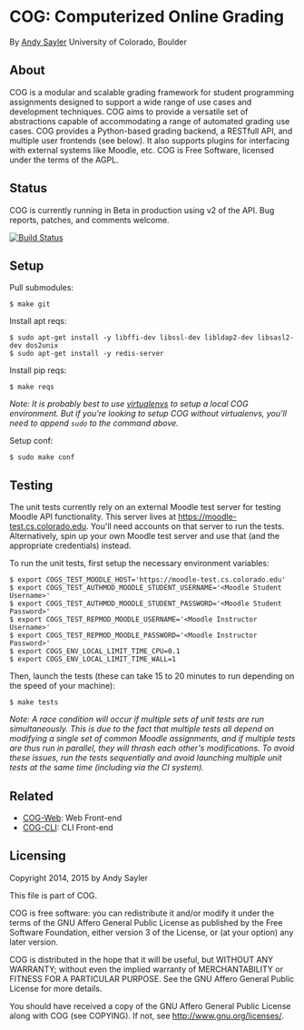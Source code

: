 COG: Computerized Online Grading
================================

By [Andy Sayler](https://www.andysayler.com)
University of Colorado, Boulder

About
-----

COG is a modular and scalable grading framework for student
programming assignments designed to support a wide range of use cases
and development techniques. COG aims to provide a versatile set of
abstractions capable of accommodating a range of automated grading use
cases. COG provides a Python-based grading backend, a RESTfull API,
and multiple user frontends (see below). It also supports plugins for
interfacing with external systems like Moodle, etc. COG is Free
Software, licensed under the terms of the AGPL.

Status
------

COG is currently running in Beta in production using v2 of the
API. Bug reports, patches, and comments welcome.

[![Build Status](https://travis-ci.org/asayler/COG.svg?branch=master)](https://travis-ci.org/asayler/COG)

Setup
-----

Pull submodules:

```
$ make git
```

Install apt reqs:

```
$ sudo apt-get install -y libffi-dev libssl-dev libldap2-dev libsasl2-dev dos2unix
$ sudo apt-get install -y redis-server
```

Install pip reqs:

```
$ make reqs
```
*Note: It is probably best to use
 [virtualenvs](http://docs.python-guide.org/en/latest/dev/virtualenvs/)
 to setup a local COG environment. But if you're looking to setup COG
 without virtualenvs, you'll need to append `sudo` to the command
 above.*

Setup conf:

```
$ sudo make conf
```

Testing
-------

The unit tests currently rely on an external Moodle test server for
testing Moodle API functionality. This server lives at
https://moodle-test.cs.colorado.edu. You'll need accounts on that
server to run the tests. Alternatively, spin up your own Moodle test
server and use that (and the appropriate credentials) instead.

To run the unit tests, first setup the necessary environment
variables:

```
$ export COGS_TEST_MOODLE_HOST='https://moodle-test.cs.colorado.edu'
$ export COGS_TEST_AUTHMOD_MOODLE_STUDENT_USERNAME='<Moodle Student Username>'
$ export COGS_TEST_AUTHMOD_MOODLE_STUDENT_PASSWORD='<Moodle Student Password>'
$ export COGS_TEST_REPMOD_MOODLE_USERNAME='<Moodle Instructor Username>'
$ export COGS_TEST_REPMOD_MOODLE_PASSWORD='<Moodle Instructor Password>'
$ export COGS_ENV_LOCAL_LIMIT_TIME_CPU=0.1
$ export COGS_ENV_LOCAL_LIMIT_TIME_WALL=1
```

Then, launch the tests (these can take 15 to 20 minutes to run
depending on the speed of your machine):

```
$ make tests
```

*Note: A race condition will occur if multiple sets of unit tests are
 run simultaneously. This is due to the fact that multiple tests all
 depend on modifying a single set of common Moodle assignments, and if
 multiple tests are thus run in parallel, they will thrash each
 other's modifications. To avoid these issues, run the tests
 sequentially and avoid launching multiple unit tests at the same time
 (including via the CI system).*

Related
-------

 * [COG-Web](https://github.com/asayler/COG-Web): Web Front-end
 * [COG-CLI](https://github.com/asayler/COG-CLI): CLI Front-end

Licensing
---------

Copyright 2014, 2015 by Andy Sayler

This file is part of COG.

COG is free software: you can redistribute it and/or modify it
under the terms of the GNU Affero General Public License as published
by the Free Software Foundation, either version 3 of the License, or
(at your option) any later version.

COG is distributed in the hope that it will be useful, but WITHOUT ANY
WARRANTY; without even the implied warranty of MERCHANTABILITY or
FITNESS FOR A PARTICULAR PURPOSE.  See the GNU Affero General Public
License for more details.

You should have received a copy of the GNU Affero General Public
License along with COG (see COPYING).  If not, see
http://www.gnu.org/licenses/.

<!---
LocalWords:  RESTfull Moodle AGPL reqs libffi dev libssl virtualenvs
LocalWords:  submodules unix AUTHMOD REPMOD ENV Affero
LocalWords:  MERCHANTABILITY
-->
